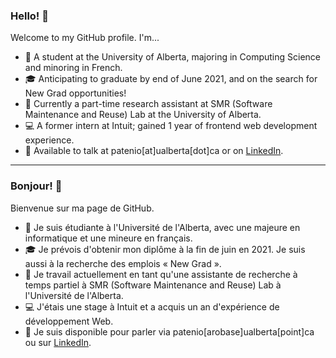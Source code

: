 ### Hello!  👋

Welcome to my GitHub profile. I'm...

- 📖 A student at the University of Alberta, majoring in Computing Science and minoring in French.
- 🎓 Anticipating to graduate by end of June 2021, and on the search for New Grad opportunities!
- 💼 Currently a part-time research assistant at SMR (Software Maintenance and Reuse) Lab at the University of Alberta.
- 💻 A former intern at Intuit; gained 1 year of frontend web development experience.
- 💬 Available to talk at patenio[at]ualberta[dot]ca or on [LinkedIn](https://www.linkedin.com/in/katherine-patenio/).

----

### Bonjour!  👋

Bienvenue sur ma page de GitHub.

- 📖 Je suis étudiante à l'Université de l'Alberta, avec une majeure en informatique et une mineure en français.
- 🎓 Je prévois d'obtenir mon diplôme à la fin de juin en 2021. Je suis aussi à la recherche des emplois « New Grad ».
- 💼 Je travail actuellement en tant qu'une assistante de recherche à temps partiel à SMR (Software Maintenance and Reuse) Lab à l'Université de l'Alberta.
- 💻 J'étais une stage à Intuit et a acquis un an d'expérience de développement Web.
- 💬 Je suis disponible pour parler via patenio[arobase]ualberta[point]ca ou sur [LinkedIn](https://www.linkedin.com/in/katherine-patenio/).

<!--
**kpatenio/kpatenio** is a ✨ _special_ ✨ repository because its `README.md` (this file) appears on your GitHub profile.

Here are some ideas to get you started:

- 🔭 I’m currently working on ...
- 🌱 I’m currently learning ...
- 👯 I’m looking to collaborate on ...
- 🤔 I’m looking for help with ...
- 💬 Ask me about ...
- 📫 How to reach me: ...
- 😄 Pronouns: ...
- ⚡ Fun fact: ...
-->
